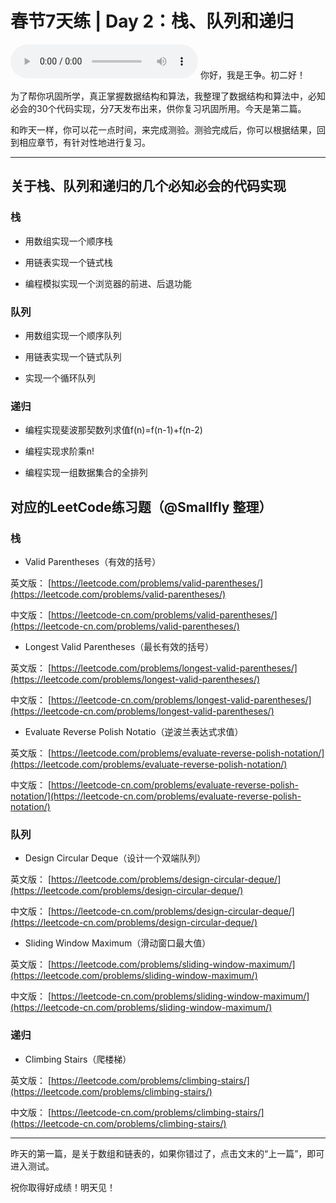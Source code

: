 # 春节7天练 | Day 2：栈、队列和递归
<audio src='./春节7天练-Day2：栈、队列和递归.mp3' controls></audio>
你好，我是王争。初二好！

为了帮你巩固所学，真正掌握数据结构和算法，我整理了数据结构和算法中，必知必会的30个代码实现，分7天发布出来，供你复习巩固所用。今天是第二篇。

和昨天一样，你可以花一点时间，来完成测验。测验完成后，你可以根据结果，回到相应章节，有针对性地进行复习。

* * *

## 关于栈、队列和递归的几个必知必会的代码实现

### 栈

- 用数组实现一个顺序栈

- 用链表实现一个链式栈

- 编程模拟实现一个浏览器的前进、后退功能


### 队列

- 用数组实现一个顺序队列

- 用链表实现一个链式队列

- 实现一个循环队列


### 递归

- 编程实现斐波那契数列求值f(n)=f(n-1)+f(n-2)

- 编程实现求阶乘n!

- 编程实现一组数据集合的全排列


## 对应的LeetCode练习题（@Smallfly 整理）

### 栈

- Valid Parentheses（有效的括号）

英文版： [https://leetcode.com/problems/valid-parentheses/](https://leetcode.com/problems/valid-parentheses/)

中文版： [https://leetcode-cn.com/problems/valid-parentheses/](https://leetcode-cn.com/problems/valid-parentheses/)

- Longest Valid Parentheses（最长有效的括号）

英文版： [https://leetcode.com/problems/longest-valid-parentheses/](https://leetcode.com/problems/longest-valid-parentheses/)

中文版： [https://leetcode-cn.com/problems/longest-valid-parentheses/](https://leetcode-cn.com/problems/longest-valid-parentheses/)

- Evaluate Reverse Polish Notatio（逆波兰表达式求值）

英文版： [https://leetcode.com/problems/evaluate-reverse-polish-notation/](https://leetcode.com/problems/evaluate-reverse-polish-notation/)

中文版： [https://leetcode-cn.com/problems/evaluate-reverse-polish-notation/](https://leetcode-cn.com/problems/evaluate-reverse-polish-notation/)

### 队列

- Design Circular Deque（设计一个双端队列）

英文版： [https://leetcode.com/problems/design-circular-deque/](https://leetcode.com/problems/design-circular-deque/)

中文版： [https://leetcode-cn.com/problems/design-circular-deque/](https://leetcode-cn.com/problems/design-circular-deque/)

- Sliding Window Maximum（滑动窗口最大值）

英文版： [https://leetcode.com/problems/sliding-window-maximum/](https://leetcode.com/problems/sliding-window-maximum/)

中文版： [https://leetcode-cn.com/problems/sliding-window-maximum/](https://leetcode-cn.com/problems/sliding-window-maximum/)

### 递归

- Climbing Stairs（爬楼梯）

英文版： [https://leetcode.com/problems/climbing-stairs/](https://leetcode.com/problems/climbing-stairs/)

中文版： [https://leetcode-cn.com/problems/climbing-stairs/](https://leetcode-cn.com/problems/climbing-stairs/)

* * *

昨天的第一篇，是关于数组和链表的，如果你错过了，点击文末的“上一篇”，即可进入测试。

祝你取得好成绩！明天见！